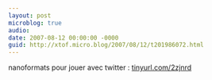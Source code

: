 ```yaml
---
layout: post
microblog: true
audio: 
date: 2007-08-12 00:00:00 -0000
guid: http://xtof.micro.blog/2007/08/12/t201986072.html
---
```

nanoformats pour jouer avec twitter : [tinyurl.com/2zjnrd](http://tinyurl.com/2zjnrd)

